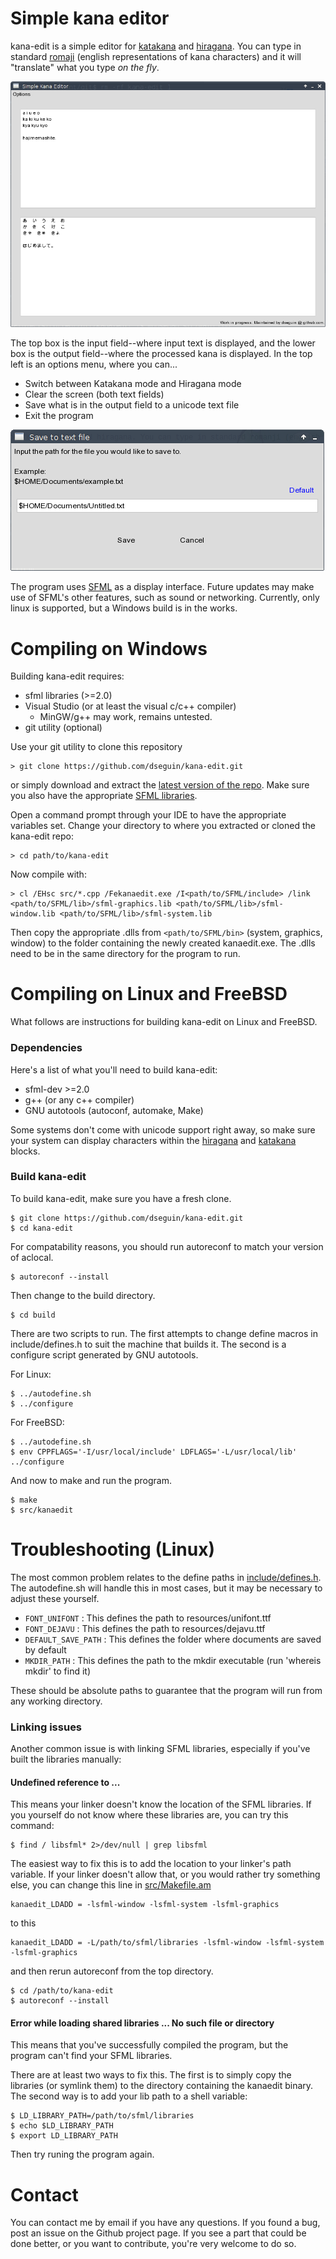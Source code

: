 # Simple kana editor
kana-edit is a simple editor for <a href="https://en.wikipedia.org/wiki/Katakana">katakana</a> and <a href="https://en.wikipedia.org/wiki/Hiragana">hiragana</a>. You can type in standard <a href="https://en.wikipedia.org/wiki/R%C5%8Dmaji">romaji</a> (english representations of kana characters) and it will "translate" what you type *on the fly*.

<img src="resources/screenshot01.png">

The top box is the input field--where input text is displayed, and the lower box is the output field--where the processed kana is displayed. In the top left is an options menu, where you can...

- Switch between Katakana mode and Hiragana mode
- Clear the screen (both text fields)
- Save what is in the output field to a unicode text file
- Exit the program

<img src="resources/screenshot02.png">

The program uses <a href="http://www.sfml-dev.org/">SFML</a> as a display interface. Future updates may make use of SFML's other features, such as sound or networking. Currently, only linux is supported, but a Windows build is in the works.

# Compiling on Windows
Building kana-edit requires:
- sfml libraries (>=2.0)
- Visual Studio (or at least the visual c/c++ compiler)
   - MinGW/g++ may work, remains untested.
- git utility (optional)

Use your git utility to clone this repository
```
> git clone https://github.com/dseguin/kana-edit.git
```
or simply download and extract the <a href="https://github.com/dseguin/kana-edit/archive/master.zip">latest version of the repo</a>. Make sure you also have the appropriate <a href="http://www.sfml-dev.org/download.php">SFML libraries</a>.

Open a command prompt through your IDE to have the appropriate variables set. Change your directory to where you extracted or cloned the kana-edit repo:
```
> cd path/to/kana-edit
```
Now compile with:
```
> cl /EHsc src/*.cpp /Fekanaedit.exe /I<path/to/SFML/include> /link <path/to/SFML/lib>/sfml-graphics.lib <path/to/SFML/lib>/sfml-window.lib <path/to/SFML/lib>/sfml-system.lib
```
Then copy the appropriate .dlls from `<path/to/SFML/bin>` (system, graphics, window) to the folder containing the newly created kanaedit.exe. The .dlls need to be in the same directory for the program to run.

# Compiling on Linux and FreeBSD
What follows are instructions for building kana-edit on Linux and FreeBSD.

### Dependencies
Here's a list of what you'll need to build kana-edit:
- sfml-dev >=2.0
- g++ (or any c++ compiler)
- GNU autotools (autoconf, automake, Make)

Some systems don't come with unicode support right away, so make sure your system can display characters within the <a href="https://en.wikipedia.org/wiki/Hiragana_%28Unicode_block%29">hiragana</a> and <a href="https://en.wikipedia.org/wiki/Katakana_%28Unicode_block%29">katakana</a> blocks.

### Build kana-edit
To build kana-edit, make sure you have a fresh clone.
```
$ git clone https://github.com/dseguin/kana-edit.git
$ cd kana-edit
```
For compatability reasons, you should run autoreconf to match your version of aclocal.
```
$ autoreconf --install
```
Then change to the build directory.
```
$ cd build
```
There are two scripts to run. The first attempts to change define macros in include/defines.h to suit the machine that builds it. The second is a configure script generated by GNU autotools.

For Linux:
```
$ ../autodefine.sh
$ ../configure
```
For FreeBSD:
```
$ ../autodefine.sh
$ env CPPFLAGS='-I/usr/local/include' LDFLAGS='-L/usr/local/lib' ../configure
```
And now to make and run the program.
```
$ make
$ src/kanaedit
```

# Troubleshooting (Linux)
The most common problem relates to the define paths in <a href="include/defines.h">include/defines.h</a>. The autodefine.sh will handle this in most cases, but it may be necessary to adjust these yourself.
- `FONT_UNIFONT` : This defines the path to resources/unifont.ttf
- `FONT_DEJAVU` : This defines the path to resources/dejavu.ttf
- `DEFAULT_SAVE_PATH` : This defines the folder where documents are saved by default
- `MKDIR_PATH` : This defines the path to the mkdir executable (run 'whereis mkdir' to find it)

These should be absolute paths to guarantee that the program will run from any working directory.

### Linking issues
Another common issue is with linking SFML libraries, especially if you've built the libraries manually:
#### Undefined reference to ...
This means your linker doesn't know the location of the SFML libraries. If you yourself do not know where these libraries are, you can try this command:
```
$ find / libsfml* 2>/dev/null | grep libsfml
```
The easiest way to fix this is to add the location to your linker's path variable. If your linker doesn't allow that, or you would rather try something else, you can change this line in <a href="src/Makefile.am">src/Makefile.am</a>
```
kanaedit_LDADD = -lsfml-window -lsfml-system -lsfml-graphics
```
to this
```
kanaedit_LDADD = -L/path/to/sfml/libraries -lsfml-window -lsfml-system -lsfml-graphics
```
and then rerun autoreconf from the top directory.
```
$ cd /path/to/kana-edit
$ autoreconf --install
```
#### Error while loading shared libraries ... No such file or directory
This means that you've successfully compiled the program, but the program can't find your SFML libraries.

There are at least two ways to fix this. The first is to simply copy the libraries (or symlink them) to the directory containing the kanaedit binary. The second way is to add your lib path to a shell variable:
```
$ LD_LIBRARY_PATH=/path/to/sfml/libraries
$ echo $LD_LIBRARY_PATH
$ export LD_LIBRARY_PATH
```
Then try runing the program again.

# Contact
You can contact me by email if you have any questions. If you found a bug, post an issue on the Github project page. If you see a part that could be done better, or you want to contribute, you're very welcome to do so.
